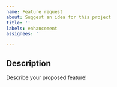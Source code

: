 ```yaml
---
name: Feature request
about: Suggest an idea for this project
title: ''
labels: enhancement
assignees: ''

---
```


## Description
Describe your proposed feature!
